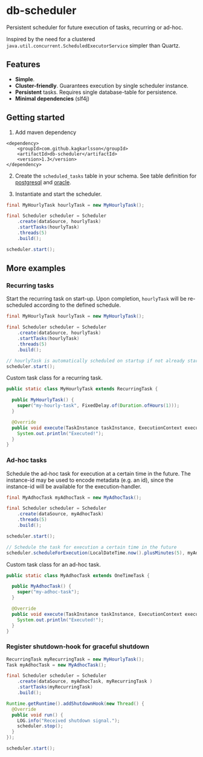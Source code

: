 # db-scheduler

Persistent scheduler for future execution of tasks, recurring or ad-hoc.

Inspired by the need for a clustered `java.util.concurrent.ScheduledExecutorService` simpler than Quartz.

## Features

* **Simple**.
* **Cluster-friendly**. Guarantees execution by single scheduler instance.
* **Persistent** tasks. Requires single database-table for persistence.
* **Minimal dependencies** (slf4j)

## Getting started

1. Add maven dependency
```
<dependency>
    <groupId>com.github.kagkarlsson</groupId>
  	<artifactId>db-scheduler</artifactId>
  	<version>1.3</version>
</dependency>
```

2. Create the `scheduled_tasks` table in your schema. See table definition for [postgresql](https://github.com/kagkarlsson/db-scheduler/blob/master/src/test/resources/postgresql_tables.sql) and [oracle](https://github.com/kagkarlsson/db-scheduler/blob/master/src/test/resources/oracle_tables.sql).

3. Instantiate and start the scheduler.

```java
final MyHourlyTask hourlyTask = new MyHourlyTask();

final Scheduler scheduler = Scheduler
    .create(dataSource, hourlyTask)
    .startTasks(hourlyTask)
    .threads(5)
    .build();

scheduler.start();
```

## More examples
### Recurring tasks

Start the recurring task on start-up. Upon completion, `hourlyTask` will be re-scheduled according to the defined schedule.

```java
final MyHourlyTask hourlyTask = new MyHourlyTask();

final Scheduler scheduler = Scheduler
    .create(dataSource, hourlyTask)
    .startTasks(hourlyTask)
    .threads(5)
    .build();

// hourlyTask is automatically scheduled on startup if not already started (i.e. in the db)
scheduler.start();
```

Custom task class for a recurring task.

```java
public static class MyHourlyTask extends RecurringTask {

  public MyHourlyTask() {
    super("my-hourly-task", FixedDelay.of(Duration.ofHours(1)));
  }

  @Override
  public void execute(TaskInstance taskInstance, ExecutionContext executionContext) {
    System.out.println("Executed!");
  }
}
```



### Ad-hoc tasks

Schedule the ad-hoc task for execution at a certain time in the future. The instance-id may be used to encode metadata (e.g. an id), since the instance-id will be available for the execution-handler.

```java
final MyAdhocTask myAdhocTask = new MyAdhocTask();

final Scheduler scheduler = Scheduler
    .create(dataSource, myAdhocTask)
    .threads(5)
    .build();

scheduler.start();

// Schedule the task for execution a certain time in the future
scheduler.scheduleForExecution(LocalDateTime.now().plusMinutes(5), myAdhocTask.instance("1045"));
```

Custom task class for an ad-hoc task.

```java
public static class MyAdhocTask extends OneTimeTask {

  public MyAdhocTask() {
    super("my-adhoc-task");
  }

  @Override
  public void execute(TaskInstance taskInstance, ExecutionContext executionContext) {
    System.out.println("Executed!");
  }
}
```

### Register shutdown-hook for graceful shutdown

```java
RecurringTask myRecurringTask = new MyHourlyTask();
Task myAdhocTask = new MyAdhocTask();

final Scheduler scheduler = Scheduler
    .create(dataSource, myAdhocTask, myRecurringTask )
    .startTasks(myRecurringTask)
    .build();

Runtime.getRuntime().addShutdownHook(new Thread() {
  @Override
  public void run() {
    LOG.info("Received shutdown signal.");
    scheduler.stop();
  }
});

scheduler.start();
```
